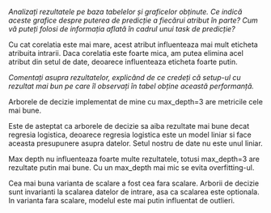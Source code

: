 *Analizați rezultatele pe baza tabelelor și graficelor obținute. Ce indică aceste grafice despre puterea de predicție a fiecărui atribut în parte? Cum vă puteți folosi de informația aflată în cadrul unui task de predicție?*

Cu cat corelatia este mai mare, acest atribut influenteaza mai mult eticheta atribuita intrarii. Daca corelatia este foarte mica, am putea elimina acel atribut din setul de date, deoarece influenteaza eticheta foarte putin.

*Comentați asupra rezultatelor, explicând de ce credeți că setup-ul cu rezultat
mai bun pe care îl observați în tabel obține această performanță.*

Arborele de decizie implementat de mine cu max_depth=3 are metricile cele mai bune.

Este de asteptat ca arborele de decizie sa aiba rezultate mai bune decat regresia logistica, deoarece regresia logistica este un model liniar si face aceasta presupunere asupra datelor. Setul nostru de date nu este unul liniar.

Max depth nu influenteaza foarte multe rezultatele, totusi max_depth=3 are rezultate putin mai bune. Cu un max_depth mai mic se evita overfitting-ul.

Cea mai buna varianta de scalare a fost cea fara scalare. Arborii de decizie sunt invarianti la scalarea datelor de intrare, asa ca scalarea este optionala. In varianta fara scalare, modelul este mai putin influentat de outlieri.